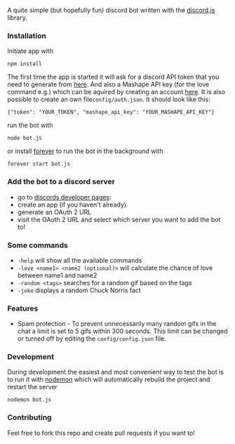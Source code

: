 A quite simple (but hopefully fun) discord bot written with the [discord.js](https://discord.js.org/#/) library.

### Installation
Initiate app with
```
npm install
```
The first time the app is started it will ask for a discord API token that you need to generate from [here](https://discordapp.com/developers/applications/me). And also a Mashape API key (for the love command e.g.) which can be aquired by creating an account [here](https://market.mashape.com/ajith/love-calculator). It is also possible to create an own file```config/auth.json```. It should look like this:
```
{"token": "YOUR_TOKEN", "mashape_api_key": "YOUR_MASHAPE_API_KEY"}
```

run the bot with
```
node bot.js
``` 
or install [forever](https://www.npmjs.com/package/forever) to run the bot in the background with
```
forever start bot.js
``` 
### Add the bot to a discord server
* go to [discords developer pages](https://discordapp.com/developers/applications/me):
* create an app (if you haven't already)
* generate an OAuth 2 URL
* visit the OAuth 2 URL and select which server you want to add the bot to!

### Some commands
* ```-help``` will show all the available commands
* ```-love <name1> <name2 (optional)>``` will calculate the chance of love between name1 and name2
* ```-random <tags>``` searches for a random gif based on the tags
* ```-joke``` displays a random Chuck Norris fact

### Features
* Spam protection - To prevent unnecessarily many random gifs in the chat a limit is set to 5 gifs within 300 seconds. This limit can be changed or turned off by editing the ```config/config.json``` file.

### Development
During development the easiest and most convenient way to test the bot is to run it with [nodemon](https://www.npmjs.com/package/nodemon) which will automatically rebuild the project and restart the server
```
nodemon bot.js
```

### Contributing
Feel free to fork this repo and create pull requests if you want to!
